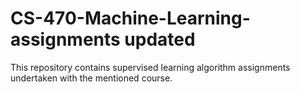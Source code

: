 # CS-470-Machine-Learning-assignments updated
This repository contains supervised learning algorithm assignments undertaken with the mentioned course.
